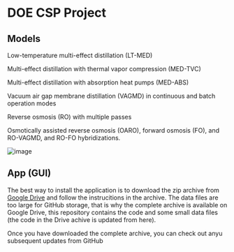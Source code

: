 # DOE CSP Project

## Models

Low-temperature multi-effect distillation (LT-MED)

Multi-effect distillation with thermal vapor compression (MED-TVC)

Multi-effect distillation with absorption heat pumps (MED-ABS)

Vacuum air gap membrane distillation (VAGMD) in continuous and batch operation modes

Reverse osmosis (RO) with multiple passes

Osmotically assisted reverse osmosis (OARO), forward osmosis (FO), and RO-VAGMD, and RO-FO hybridizations. 


![image](https://user-images.githubusercontent.com/821483/154331345-89f47bdd-d4c3-43fe-9ce5-02461c132260.png)


## App (GUI)

The best way to install the application is to download the zip archive from [Google Drive](https://drive.google.com/drive/folders/15cv_CJjvoZmL_OHOqiR90T-2qIDxXUmx?usp=sharing) and follow the instrucitions in the archive. The data files are too large for GitHub storage, that is why the complete archive is available on Google Drive, this repository contains the code and some small data files (the code in the Drive achive is updated from here). 

Once you have downloaded the complete archive, you can check out anyu subsequent updates from GitHub


